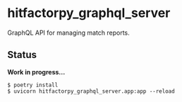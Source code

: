 # hitfactorpy_graphql_server

GraphQL API for managing match reports.

## Status

**Work in progress...**

```console
$ poetry install
$ uvicorn hitfactorpy_graphql_server.app:app --reload
```
